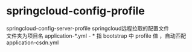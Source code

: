 # springcloud-config-profile
springcloud-config-server-profile 
springcloud远程拉取的配置文件  
文件夹为项目名  application-*.yml - * 指 bootstrap 中 profile 值 ，自动匹配 application-csdn.yml
